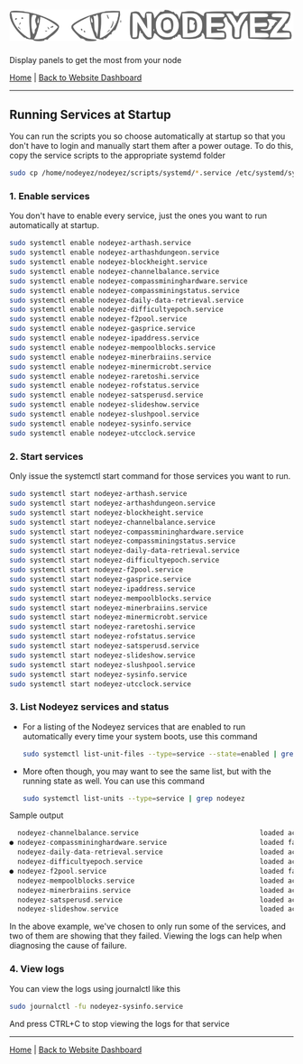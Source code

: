 # ![Nodeyez](https://raw.githubusercontent.com/vicariousdrama/nodeyez/main/images/nodeyez.svg)
Display panels to get the most from your node

[Home](../README.md) | [Back to Website Dashboard](./install-5-websitedashboard.md) 

---

## Running Services at Startup

You can run the scripts you so choose automatically at startup so that you don't
have to login and manually start them after a power outage.  To do this, copy 
the service scripts to the appropriate systemd folder

   ```sh
   sudo cp /home/nodeyez/nodeyez/scripts/systemd/*.service /etc/systemd/system/
   ```

### 1. Enable services

You don't have to enable every service, just the ones you want to run 
automatically at startup.

   ```sh
   sudo systemctl enable nodeyez-arthash.service
   sudo systemctl enable nodeyez-arthashdungeon.service
   sudo systemctl enable nodeyez-blockheight.service
   sudo systemctl enable nodeyez-channelbalance.service
   sudo systemctl enable nodeyez-compassmininghardware.service
   sudo systemctl enable nodeyez-compassminingstatus.service
   sudo systemctl enable nodeyez-daily-data-retrieval.service
   sudo systemctl enable nodeyez-difficultyepoch.service
   sudo systemctl enable nodeyez-f2pool.service
   sudo systemctl enable nodeyez-gasprice.service
   sudo systemctl enable nodeyez-ipaddress.service
   sudo systemctl enable nodeyez-mempoolblocks.service
   sudo systemctl enable nodeyez-minerbraiins.service
   sudo systemctl enable nodeyez-minermicrobt.service
   sudo systemctl enable nodeyez-raretoshi.service
   sudo systemctl enable nodeyez-rofstatus.service
   sudo systemctl enable nodeyez-satsperusd.service
   sudo systemctl enable nodeyez-slideshow.service
   sudo systemctl enable nodeyez-slushpool.service
   sudo systemctl enable nodeyez-sysinfo.service
   sudo systemctl enable nodeyez-utcclock.service
   ```

### 2. Start services

Only issue the systemctl start command for those services you want to run.

   ```sh
   sudo systemctl start nodeyez-arthash.service
   sudo systemctl start nodeyez-arthashdungeon.service
   sudo systemctl start nodeyez-blockheight.service
   sudo systemctl start nodeyez-channelbalance.service
   sudo systemctl start nodeyez-compassmininghardware.service
   sudo systemctl start nodeyez-compassminingstatus.service
   sudo systemctl start nodeyez-daily-data-retrieval.service
   sudo systemctl start nodeyez-difficultyepoch.service
   sudo systemctl start nodeyez-f2pool.service
   sudo systemctl start nodeyez-gasprice.service
   sudo systemctl start nodeyez-ipaddress.service
   sudo systemctl start nodeyez-mempoolblocks.service
   sudo systemctl start nodeyez-minerbraiins.service
   sudo systemctl start nodeyez-minermicrobt.service
   sudo systemctl start nodeyez-raretoshi.service
   sudo systemctl start nodeyez-rofstatus.service
   sudo systemctl start nodeyez-satsperusd.service
   sudo systemctl start nodeyez-slideshow.service
   sudo systemctl start nodeyez-slushpool.service
   sudo systemctl start nodeyez-sysinfo.service
   sudo systemctl start nodeyez-utcclock.service
   ```

### 3. List Nodeyez services and status

* For a listing of the Nodeyez services that are enabled to run automatically
  every time your system boots, use this command

   ```sh
   sudo systemctl list-unit-files --type=service --state=enabled | grep nodeyez
   ```

* More often though, you may want to see the same list, but with the running
  state as well.  You can use this command

   ```sh
   sudo systemctl list-units --type=service | grep nodeyez
   ```

Sample output

   ```c
     nodeyez-channelbalance.service                              loaded active running Image(s) for Lightning Channel Balances
   ● nodeyez-compassmininghardware.service                       loaded failed failed  Image for Compass Mining Hardware
     nodeyez-daily-data-retrieval.service                        loaded active running Retrieve background data for Nodeyez
     nodeyez-difficultyepoch.service                             loaded active running Image for Difficulty Epoch
   ● nodeyez-f2pool.service                                      loaded failed failed  Image for F2 Pool Mining Summary
     nodeyez-mempoolblocks.service                               loaded active running Image for Mempool Blocks
     nodeyez-minerbraiins.service                                loaded active running Image for Miner Status running Braiins
     nodeyez-satsperusd.service                                  loaded active running Image for Sats per USD
     nodeyez-slideshow.service                                   loaded active running Image Display Slideshow to Framebuffer
   ```

In the above example, we've chosen to only run some of the services, and two of
them are showing that they failed.  Viewing the logs can help when diagnosing
the cause of failure.

### 4. View logs

You can view the logs using journalctl like this

   ```sh
   sudo journalctl -fu nodeyez-sysinfo.service
   ```

And press CTRL+C to stop viewing the logs for that service


---

[Home](../README.md) | [Back to Website Dashboard](./install-5-websitedashboard.md) 

